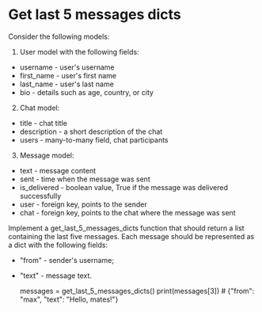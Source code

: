 # Get last 5 messages dicts

Consider the following models:

1. User model with the following fields:

- username - user's username
- first_name - user's first name
- last_name - user's last name
- bio - details such as age, country, or city

2. Chat model:

- title - chat title
- description - a short description of the chat
- users - many-to-many field, chat participants

3. Message model:

- text - message content
- sent - time when the message was sent
- is_delivered - boolean value, True if the message was delivered successfully
- user - foreign key, points to the sender
- chat - foreign key, points to the chat where the message was sent

Implement a get_last_5_messages_dicts function that should return a list containing the last five messages. Each message should be represented as a dict with the following fields:

- "from" - sender's username;
- "text" - message text.

    messages = get_last_5_messages_dicts()
    print(messages[3]) # {"from": "max", "text": "Hello, mates!"}
